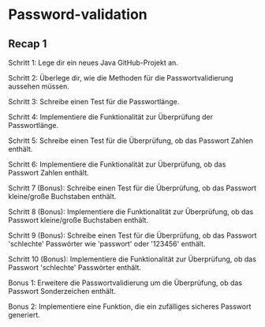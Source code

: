 # Password-validation

## Recap 1

Schritt 1: Lege dir ein neues Java GitHub-Projekt an.

Schritt 2: Überlege dir, wie die Methoden für die Passwortvalidierung aussehen müssen.

Schritt 3: Schreibe einen Test für die Passwortlänge.

Schritt 4: Implementiere die Funktionalität zur Überprüfung der Passwortlänge.

Schritt 5: Schreibe einen Test für die Überprüfung, ob das Passwort Zahlen enthält.

Schritt 6: Implementiere die Funktionalität zur Überprüfung, ob das Passwort Zahlen enthält.

Schritt 7 (Bonus): Schreibe einen Test für die Überprüfung, ob das Passwort kleine/große Buchstaben enthält.

Schritt 8 (Bonus): Implementiere die Funktionalität zur Überprüfung, ob das Passwort kleine/große Buchstaben enthält.

Schritt 9 (Bonus): Schreibe einen Test für die Überprüfung, ob das Passwort 'schlechte' Passwörter wie 'passwort' oder '123456' enthält.

Schritt 10 (Bonus): Implementiere die Funktionalität zur Überprüfung, ob das Passwort 'schlechte' Passwörter enthält.

Bonus 1: Erweitere die Passwortvalidierung um die Überprüfung, ob das Passwort Sonderzeichen enthält.

Bonus 2: Implementiere eine Funktion, die ein zufälliges sicheres Passwort generiert.
